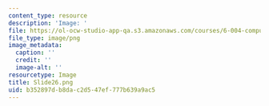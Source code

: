 ```yaml
---
content_type: resource
description: 'Image: '
file: https://ol-ocw-studio-app-qa.s3.amazonaws.com/courses/6-004-computation-structures-spring-2017/b352897db8dac2d547ef777b639a9ac5_Slide26.png
file_type: image/png
image_metadata:
  caption: ''
  credit: ''
  image-alt: ''
resourcetype: Image
title: Slide26.png
uid: b352897d-b8da-c2d5-47ef-777b639a9ac5
---
```

